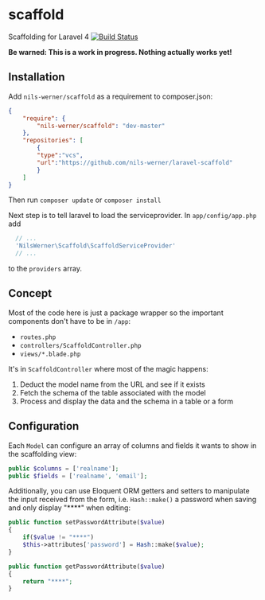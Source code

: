 scaffold
========

Scaffolding for Laravel 4 
[![Build Status](https://travis-ci.org/nils-werner/laravel-scaffold.png?branch=master)](https://travis-ci.org/nils-werner/laravel-scaffold)

**Be warned: This is a work in progress. Nothing actually works yet!**

## Installation

Add `nils-werner/scaffold` as a requirement to composer.json:

```json
{
    "require": {
        "nils-werner/scaffold": "dev-master"
    },
    "repositories": [
        {
        "type":"vcs",
        "url":"https://github.com/nils-werner/laravel-scaffold"
        }
    ]
}
```

Then run `composer update` or `composer install`

Next step is to tell laravel to load the serviceprovider. In `app/config/app.php` add

```php
  // ...
  'NilsWerner\Scaffold\ScaffoldServiceProvider'
  // ...
```
to the `providers` array.

## Concept

Most of the code here is just a package wrapper so the important components don't have to be in `/app`:

 - `routes.php`
 - `controllers/ScaffoldController.php`
 - `views/*.blade.php`

It's in `ScaffoldController` where most of the magic happens:

 1. Deduct the model name from the URL and see if it exists
 2. Fetch the schema of the table associated with the model
 3. Process and display the data and the schema in a table or a form

## Configuration

Each `Model` can configure an array of columns and fields it wants to show in the scaffolding view:

```php
public $columns = ['realname'];
public $fields = ['realname', 'email'];
```

Additionally, you can use Eloquent ORM getters and setters to manipulate the input received from the form, i.e. `Hash::make()` a password when saving and only display "****" when editing:

```php
public function setPasswordAttribute($value)
{
    if($value != "****")
    $this->attributes['password'] = Hash::make($value);
}

public function getPasswordAttribute($value)
{
    return "****";
}
```